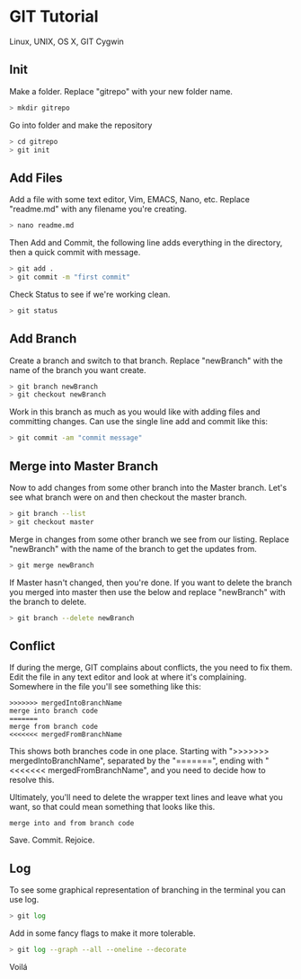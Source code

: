 # GIT Tutorial

Linux, UNIX, OS X, GIT Cygwin

## Init

Make a folder. Replace "gitrepo" with your new folder name.

```zsh
> mkdir gitrepo
```

Go into folder and make the repository

```zsh
> cd gitrepo
> git init
```


## Add Files

Add a file with some text editor, Vim, EMACS, Nano, etc. Replace "readme.md" with any filename you're creating.

```zsh
> nano readme.md
```

Then Add and Commit, the following line adds everything in the directory, then a quick commit with message.

```zsh
> git add .
> git commit -m "first commit"
```

Check Status to see if we're working clean.

```zsh
> git status
```

## Add Branch

Create a branch and switch to that branch. Replace "newBranch" with the name of the branch you want create.

```zsh
> git branch newBranch
> git checkout newBranch
```

Work in this branch as much as you would like with adding files and committing changes. Can use the single line add and commit like this:

```zsh
> git commit -am "commit message"
```

## Merge into Master Branch

Now to add changes from some other branch into the Master branch. Let's see what branch were on and then checkout the master branch.

```zsh
> git branch --list
> git checkout master
```

Merge in changes from some other branch we see from our listing. Replace "newBranch" with the name of the branch to get the updates from.

```zsh
> git merge newBranch
```

If Master hasn't changed, then you're done. If you want to delete the branch you merged into master then use the below and replace "newBranch" with the branch to delete.

```zsh
> git branch --delete newBranch
```

## Conflict

If during the merge, GIT complains about conflicts, the you need to fix them. Edit the file in any text editor and look at where it's complaining. Somewhere in the file you'll see something like this:

```
>>>>>>> mergedIntoBranchName
merge into branch code
=======
merge from branch code
<<<<<<< mergedFromBranchName
```

This shows both branches code in one place. Starting with ">>>>>>> mergedIntoBranchName", separated by the "=======", ending with "<<<<<<< mergedFromBranchName", and you need to decide how to resolve this. 

Ultimately, you'll need to delete the wrapper text lines and leave what you want, so that could mean something that looks like this.

```
merge into and from branch code
```

Save. Commit. Rejoice. 

## Log

To see some graphical representation of branching in the terminal you can use log.

```zsh
> git log
```

Add in some fancy flags to make it more tolerable.

```zsh
> git log --graph --all --oneline --decorate
```

Voilá